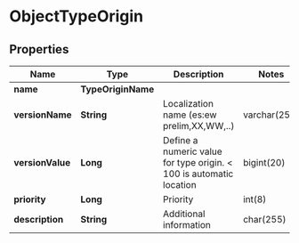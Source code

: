 

# ObjectTypeOrigin


## Properties

| Name | Type | Description | Notes |
|------------ | ------------- | ------------- | -------------|
|**name** | **TypeOriginName** |  |  |
|**versionName** | **String** | Localization name (es:ew prelim,XX,WW,..) | varchar(255) |  [optional] |
|**versionValue** | **Long** | Define a numeric value for type origin. &lt; 100 is automatic location | bigint(20) |  [optional] [readonly] |
|**priority** | **Long** | Priority | int(8) |  [optional] [readonly] |
|**description** | **String** | Additional information | char(255) |  [optional] [readonly] |



